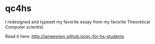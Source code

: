 # qc4hs
I redesigned and typeset my favorite essay from my favorite Theoretical Computer scientist.

Read it here: http://ianwessen.github.io/qc-for-hs-students
